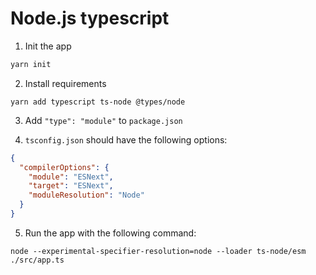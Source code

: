 # Node.js typescript

1. Init the app
```bash
yarn init
```

2. Install requirements
```
yarn add typescript ts-node @types/node
```
3. Add `"type": "module"` to `package.json`

4. `tsconfig.json` should have the following options:
```json
{
  "compilerOptions": {
    "module": "ESNext",
    "target": "ESNext",
    "moduleResolution": "Node"
  }
}
```
5. Run the app with the following command:
 ```
 node --experimental-specifier-resolution=node --loader ts-node/esm ./src/app.ts
 ```
